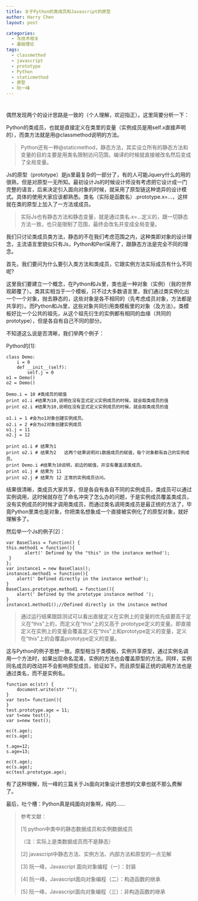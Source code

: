 ```yaml
---
title: 关于Python的类成员和Javascript的原型
author: Harry Chen
layout: post

categories:
  - 与技术相关
  - 基础理论
tags:
  - classmethod
  - javascript
  - prototype
  - Python
  - staticmethod
  - 原型
  - 阮一峰
---
```

# 

偶然发现两个的设计思路是一致的（个人理解，欢迎指正）。这里简要分析一下：

Python的类成员，也就是直接定义在类里的变量（实例成员是用self.x直接声明的），而类方法就是用@classmethod说明的方法。

> Python还有一种@staticmethod，静态方法，其实设立所有的静态方法和变量的目的主要是用类名限制访问范围，编译的时候就直接被改名然后变成了全局变量。

Js的原型（prototype）是js里最复杂的一部分了，有的人可能Jquery什么的用的很熟，但是对原型一无所知。最初设计Js的时候设计师没有考虑把它设计成一门完整的语言，后来决定引入面向对象的时候，就采用了原型链这种诡异的设计模式。具体的使用大家应该都熟悉。类名（实际是函数名）.prototype.x=…，这样就在类的原型上加入了一方法或成员。

> 实际Js也有静态方法和静态变量，就是通过类名.x=…定义的，跟一切静态方法一致，也只是限制了范围，最终会改名并变成全局变量。

我们只讨论类成员类方法，静态的不在我们考虑范围之内，这种类即对象的设计理念，主流语言里貌似只有Js，Python和Perl采用了，跟静态方法是完全不同的理念。

首先，我们要问为什么要引入类方法和类成员，它跟实例方法实际成员有什么不同呢?

这里我们要建立一个概念，在Python和Js里，类也是一种对象（实例）（我的世界观颠覆了）。类其实相当于一个模板，只不过大多数语言里，我们通过类实例化出一个一个对象，抛去静态的，这些对象是各不相同的（先考虑成员对象，方法都是共享的）。而Python和Js里，这些对象共同引用类模板里的对象（及方法）。类模板好比一个公共的祖先，从这个祖先衍生的实例都有相同的血缘（共同的prototype），但是各自有自己不同的部分。

不知道这么说是否清晰，我们举两个例子：

Python的[1]:


    class Demo:
        i = 0
        def __init__(self):
            self.j = 0
    o1 = Demo()
    o2 = Demo()

    Demo.i = 10 #类成员的赋值
    print o1.i #结果为10,说明在没有显式定义实例成员的时候，就会取类成员的值
    print o2.i #结果为10,说明在没有显式定义实例成员的时候，就会取类成员的值

    o1.i = 1 #会为o1对象创建实例成员。
    o2.i = 2 #会为o2对象创建实例成员
    o1.j = 11
    o2.j = 12

    print o1.i # 结果为1
    print o2.i # 结果为2   这两个结果说明对i数据成员的赋值，每个对象都有自己的实例成员。
    print Demo.i #结果为10说明，前边的赋值，并没有覆盖该类成员。
    print o1.j # 结果为 11
    print o2.j # 结果为 12 正常的实例成员访问。

结果很清晰，类成员大家共享，但是各自有各自不同的实例成员，类成员可以通过实例调用，这时候就存在了命名冲突了怎么办的问题，于是实例成员覆盖类成员，没有实例成员的时候才调用类成员，而通过类名调用类成员是最正统的方法了，毕竟Python里类也是对象，你把类名想象成一个直接被实例化了的原型对象，就好理解多了。

然后举一个Js的例子[2]：


    var BaseClass = function() {
    this.method1 = function(){
           alert(' Defined by the "this" in the instance method');
     }
    };
    var instance1 = new BaseClass();
    instance1.method1 = function(){
        alert(' Defined directly in the instance method');
    }
    BaseClass.prototype.method1 = function(){
        alert(' Defined by the prototype instance method ');
    }
    instance1.method1();//Defined directly in the instance method

> 通过运行结果跟踪测试可以看出直接定义在实例上的变量的优先级要高于定义在“this”上的，而定义在“this”上的又高于 prototype定义的变量。即直接定义在实例上的变量会覆盖定义在“this”上和prototype定义的变量，定义在“this”上的会覆盖prototype定义的变量。

这与Python的例子思想一致。原型相当于类模板，实例共享原型，通过实例名调用一个方法时，如果出现命名混淆，实例的方法也会覆盖原型的方法。同样，实例同名成员的改动并不会影响原型成员，验证如下。而且原型最正统的调用方法也是通过类名，而不是实例名。


    function ec(str) {
    	document.write(str "");
    }
    var test= function(){
    }
    test.prototype.age = 11;
    var t=new test();
    var s=new test();

    ec(t.age);
    ec(s.age);

    t.age=12;
    s.age=13;

    ec(t.age);
    ec(s.age);
    ec(test.prototype.age);

有了这种理解，阮一峰的三篇关于Js面向对象设计思想的文章也就不那么费解了。

最后，吐个槽：Python真是纯面向对象啊，纯的……

> 参考文献：
>
> [1] python中类中的静态数据成员和实例数据成员
>
> 
>
> （注：实际上是类数据成员而不是静态）
>
> [2] javascript中静态方法、实例方法、内部方法和原型的一点见解
>
> 
>
> [3] 阮一峰，Javascript 面向对象编程（一）：封装
>
> 
>
> [4] 阮一峰，Javascript面向对象编程（二）：构造函数的继承
>
> 
>
> [5] 阮一峰，Javascript面向对象编程（三）：非构造函数的继承
>
> 
